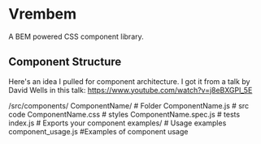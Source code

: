 # Vrembem

A BEM powered CSS component library.

## Component Structure

Here's an idea I pulled for component architecture. I got it from a talk by David Wells in this talk: https://www.youtube.com/watch?v=j8eBXGPl_5E

/src/components/
  ComponentName/            # Folder
    ComponentName.js        # src code
    ComponentName.css       # styles
    ComponentName.spec.js   # tests
    index.js                # Exports your component
    examples/               # Usage examples
      component_usage.js      #Examples of component usage
